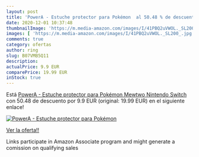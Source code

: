 ```yaml
---
layout: post
title: 'PowerA - Estuche protector para Pokémon  al 50.48 % de descuento'
date: 2020-12-01 10:37:48
thumbnailImage: 'https://m.media-amazon.com/images/I/41PBQ2uVWOL._SL200_.jpg'
images: [ 'https://m.media-amazon.com/images/I/41PBQ2uVWOL._SL200_.jpg' ]
comments: true
category: ofertas
author: ring
slug: B07VMB5Q11
description:
actualPrice: 9.9 EUR
comparePrice: 19.99 EUR
inStock: true
---
```


Está [PowerA - Estuche protector para Pokémon Mewtwo  Nintendo Switch ](https://www.amazon.es/dp/B07VMB5Q11/?tag=tolees-21) con 50.48 de descuento por 9.9 EUR (original: 19.99 EUR) en el siguiente enlace!

[![PowerA - Estuche protector para Pokémon ](https://m.media-amazon.com/images/I/41PBQ2uVWOL._SL200_.jpg)](https://www.amazon.es/dp/B07VMB5Q11/?tag=tolees-21)

[Ver la oferta!!](https://www.amazon.es/dp/B07VMB5Q11/?tag=tolees-21)

Links participate in Amazon Associate program and might generate a comission on qualifying sales


